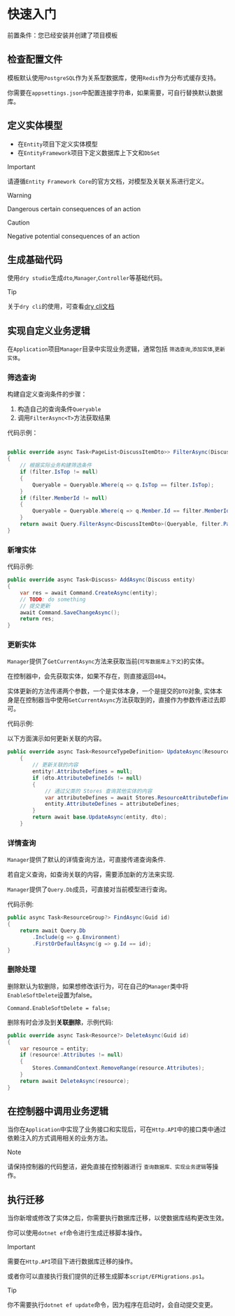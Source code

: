 # 快速入门

前置条件：您已经安装并创建了项目模板

## 检查配置文件

模板默认使用`PostgreSQL`作为关系型数据库，使用`Redis`作为分布式缓存支持。

你需要在`appsettings.json`中配置连接字符串，如果需要，可自行替换默认数据库。

## 定义实体模型

- 在`Entity`项目下定义实体模型
- 在`EntityFramework`项目下定义数据库上下文和`DbSet`

> [!IMPORTANT]
> 请遵循`Entity Framework Core`的官方文档，对模型及关联关系进行定义。

> [!WARNING]
> Dangerous certain consequences of an action
>

> [!CAUTION]
> Negative potential consequences of an action

## 生成基础代码

使用`dry studio`生成`dto`,`Manager`,`Controller`等基础代码。

> [!TIP]
> 关于`dry cli`的使用，可查看[dry cli文档](https://docs.dusi.dev/zh/ater.dry/%E6%A6%82%E8%BF%B0.html)

## 实现自定义业务逻辑

在`Application`项目`Manager`目录中实现业务逻辑，通常包括 `筛选查询`,`添加实体`,`更新实体`。

### 筛选查询

构建自定义查询条件的步骤：

1. 构造自己的查询条件`Queryable`
2. 调用`FilterAsync<T>`方法获取结果

代码示例：

```csharp

public override async Task<PageList<DiscussItemDto>> FilterAsync(DiscussFilterDto filter)
{
    // 根据实际业务构建筛选条件
    if (filter.IsTop != null)
    {
        Queryable = Queryable.Where(q => q.IsTop == filter.IsTop);
    }
    if (filter.MemberId != null)
    {
        Queryable = Queryable.Where(q => q.Member.Id == filter.MemberId);
    }
    return await Query.FilterAsync<DiscussItemDto>(Queryable, filter.PageIndex, filter.PageSize);
}
```

### 新增实体

代码示例:

```csharp
public override async Task<Discuss> AddAsync(Discuss entity)
{
    var res = await Command.CreateAsync(entity);
    // TODO: do something
    // 提交更新
    await Command.SaveChangeAsync();
    return res;
}
```

### 更新实体

`Manager`提供了`GetCurrentAsync`方法来获取当前(`可写数据库上下文`)的实体。

在控制器中，会先获取实体，如果不存在，则直接返回`404`。

实体更新的方法传递两个参数，一个是实体本身，一个是提交的`DTO`对象,
实体本身是在控制器当中使用`GetCurrentAsync`方法获取到的，直接作为参数传递过去即可。

代码示例:

以下方面演示如何更新关联的内容。

```csharp
public override async Task<ResourceTypeDefinition> UpdateAsync(ResourceTypeDefinition entity, ResourceTypeDefinitionUpdateDto dto)
    {
        // 更新关联的内容
        entity!.AttributeDefines = null;
        if (dto.AttributeDefineIds != null)
        {
            // 通过父类的 Stores 查询其他实体的内容
            var attributeDefines = await Stores.ResourceAttributeDefineCommand.Db.Where(a => dto.AttributeDefineIds.Contains(a.Id)).ToListAsync();
            entity.AttributeDefines = attributeDefines;
        }
        return await base.UpdateAsync(entity, dto);
    }
```

### 详情查询

`Manager`提供了默认的详情查询方法，可直接传递查询条件.

若自定义查询，如查询关联的内容，需要添加新的方法来实现.

`Manager`提供了`Query.Db`成员，可直接对当前模型进行查询。

代码示例:

```csharp
public async Task<ResourceGroup?> FindAsync(Guid id)
{
    return await Query.Db
        .Include(g => g.Environment)
        .FirstOrDefaultAsync(g => g.Id == id);
}
```

### 删除处理

删除默认为软删除，如果想修改该行为，可在自己的`Manager`类中将`EnableSoftDelete`设置为false。

`Command.EnableSoftDelete = false;`

删除有时会涉及到**关联删除**，示例代码:

```csharp
public override async Task<Resource?> DeleteAsync(Guid id)
{
    var resource = entity;
    if (resource!.Attributes != null)
    {
        Stores.CommandContext.RemoveRange(resource.Attributes);
    }
    return await DeleteAsync(resource);
}

```

## 在控制器中调用业务逻辑

当你在`Application`中实现了业务接口和实现后，可在`Http.API`中的接口类中通过依赖注入的方式调用相关的业务方法。

> [!NOTE]
> 请保持控制器的代码整洁，避免直接在控制器进行 `查询数据库、实现业务逻辑`等操作。

## 执行迁移

当你新增或修改了实体之后，你需要执行数据库迁移，以使数据库结构更改生效。

你可以使用`dotnet ef`命令进行生成迁移脚本操作。

> [!IMPORTANT]
> 需要在`Http.API`项目下进行数据库迁移的操作。

或者你可以直接执行我们提供的迁移生成脚本`script/EFMigrations.ps1`。

> [!TIP]
> 你不需要执行`dotnet ef update`命令，因为程序在启动时，会自动提交变更。
